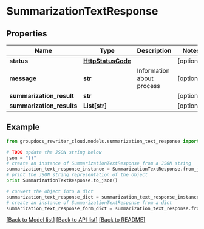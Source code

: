 # SummarizationTextResponse


## Properties
Name | Type | Description | Notes
------------ | ------------- | ------------- | -------------
**status** | [**HttpStatusCode**](HttpStatusCode.md) |  | [optional] 
**message** | **str** | Information about process | [optional] 
**summarization_result** | **str** |  | [optional] 
**summarization_results** | **List[str]** |  | [optional] 

## Example

```python
from groupdocs_rewriter_cloud.models.summarization_text_response import SummarizationTextResponse

# TODO update the JSON string below
json = "{}"
# create an instance of SummarizationTextResponse from a JSON string
summarization_text_response_instance = SummarizationTextResponse.from_json(json)
# print the JSON string representation of the object
print SummarizationTextResponse.to_json()

# convert the object into a dict
summarization_text_response_dict = summarization_text_response_instance.to_dict()
# create an instance of SummarizationTextResponse from a dict
summarization_text_response_form_dict = summarization_text_response.from_dict(summarization_text_response_dict)
```
[[Back to Model list]](../README.md#documentation-for-models) [[Back to API list]](../README.md#documentation-for-api-endpoints) [[Back to README]](../README.md)


